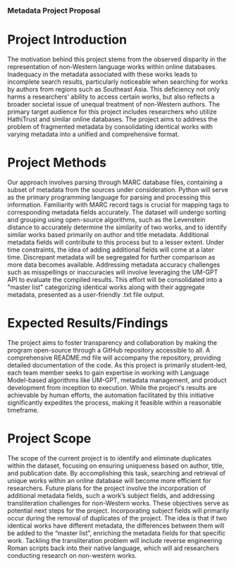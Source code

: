 ### Metadata Project Proposal

# Project Introduction
The motivation behind this project stems from the observed disparity in the representation of non-Western language works within online databases.  Inadequacy in the metadata associated with these works leads to incomplete search results, particularly noticeable when searching for works by authors from regions such as Southeast Asia. This deficiency not only harms a researchers' ability to access certain works, but also reflects a broader societal issue of unequal treatment of non-Western authors. The primary target audience for this project includes researchers who utilize HathiTrust and similar online databases. The project aims to address the problem of fragmented metadata by consolidating identical works with varying metadata into a unified and comprehensive format.

# Project Methods
Our approach involves parsing through MARC database files, containing a subset of metadata from the sources under consideration. Python will serve as the primary programming language for parsing and processing this information. Familiarity with MARC record tags is crucial for mapping tags to corresponding metadata fields accurately. The dataset will undergo sorting and grouping using open-source algorithms, such as the Levenstein distance to accurately determine the similarity of two works, and to identify similar works based primarily on author and title metadata. Additional metadata fields will contribute to this process but to a lesser extent. Under time constraints, the idea of adding additional fields will come at a later time. Discrepant metadata will be segregated for further comparison as more data becomes available. Addressing metadata accuracy challenges such as misspellings or inaccuracies will involve leveraging the UM-GPT API to evaluate the compiled results.  This effort will be consolidated into a "master list" categorizing identical works along with their aggregate metadata, presented as a user-friendly .txt file output.

# Expected Results/Findings
The project aims to foster transparency and collaboration by making the program open-source through a GitHub repository accessible to all. A comprehensive README.md file will accompany the repository, providing detailed documentation of the code. As this project is primarily student-led, each team member seeks to gain expertise in working with Language Model-based algorithms like UM-GPT, metadata management, and product development from inception to execution. While the project's results are achievable by human efforts, the automation facilitated by this initiative significantly expedites the process, making it feasible within a reasonable timeframe.

# Project Scope
The scope of the current project is to identify and eliminate duplicates within the dataset, focusing on ensuring uniqueness based on author, title, and publication date. By accomplishing this task, searching and retrieval of unique works within an online database will become more efficient for researchers. Future plans for the project involve the incorporation of additional metadata fields, such a work’s subject fields, and addressing transliteration challenges for non-Western works. These objectives serve as potential next steps for the project. Incorporating subject fields will primarily occur during the removal of duplicates of the project. The idea is that if two identical works have different metadata, the differences between them will be added to the “master list”, enriching the metadata fields for that specific work. Tackling the transliteration problem will include reverse engineering Roman scripts back into their native language, which will aid researchers conducting research on non-western works.
